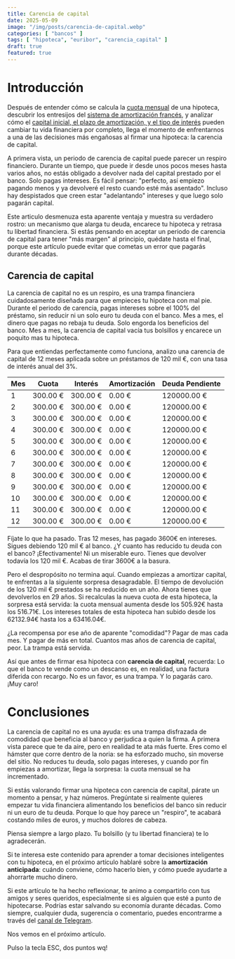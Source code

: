 ```yaml
---
title: Carencia de capital
date: 2025-05-09
image: "/img/posts/carencia-de-capital.webp"
categories: [ "bancos" ]
tags: [ "hipoteca", "euribor", "carencia_capital" ]
draft: true
featured: true
---
```


# Introducción

Después de entender cómo se calcula la [cuota mensual](/post/2025/hiputecado) de una hipoteca, descubrir los entresijos del [sistema de amortización francés](/post/2025/sistema-amortizacion-frances), y analizar cómo el [capital inicial, el plazo de amortización, y el tipo de interés](/post/2025/estudio-variables-hipoteca) pueden cambiar tu vida financiera por completo, llega el momento de enfrentarnos a una de las decisiones más engañosas al firmar una hipoteca: la carencia de capital.

A primera vista, un periodo de carencia de capital puede parecer un respiro financiero. Durante un tiempo, que puede ir desde unos pocos meses hasta varios años, no estás obligado a devolver nada del capital prestado por el banco. Solo pagas intereses. Es fácil pensar: "perfecto, así empiezo pagando menos y ya devolveré el resto cuando esté más asentado". Incluso hay despistados que creen estar "adelantando" intereses y que luego solo pagarán capital.

Este articulo desmenuza esta aparente ventaja y muestra su verdadero rostro: un mecanismo que alarga tu deuda, encarece tu hipoteca y retrasa tu libertad financiera. Si estás pensando en aceptar un periodo de carencia de capital para tener "más margen" al principio, quédate hasta el final, porque este artículo puede evitar que cometas un error que pagarás durante décadas.

## Carencia de capital

La carencia de capital no es un respiro, es una trampa financiera cuidadosamente diseñada para que empieces tu hipoteca con mal pie. Durante el periodo de carencia, pagas intereses sobre el 100% del préstamo, sin reducir ni un solo euro tu deuda con el banco. Mes a mes, el dinero que pagas no rebaja tu deuda. Solo engorda los beneficios del banco. Mes a mes, la carencia de capital vacía tus bolsillos y encarece un poquito mas tu hipoteca.

Para que entiendas perfectamente como funciona, analizo una carencia de capital de 12 meses aplicada sobre un préstamos de 120 mil €, con una tasa de interés anual del 3%.

| Mes   | Cuota     | Interés   | Amortización | Deuda Pendiente |
|-------|-----------|-----------|--------------|-----------------|
|  1    | 300.00 €  | 300.00 €  | 0.00 €       | 120000.00 €     |
|  2    | 300.00 €  | 300.00 €  | 0.00 €       | 120000.00 €     |
|  3    | 300.00 €  | 300.00 €  | 0.00 €       | 120000.00 €     |
|  4    | 300.00 €  | 300.00 €  | 0.00 €       | 120000.00 €     |
|  5    | 300.00 €  | 300.00 €  | 0.00 €       | 120000.00 €     |
|  6    | 300.00 €  | 300.00 €  | 0.00 €       | 120000.00 €     |
|  7    | 300.00 €  | 300.00 €  | 0.00 €       | 120000.00 €     |
|  8    | 300.00 €  | 300.00 €  | 0.00 €       | 120000.00 €     |
|  9    | 300.00 €  | 300.00 €  | 0.00 €       | 120000.00 €     |
| 10    | 300.00 €  | 300.00 €  | 0.00 €       | 120000.00 €     |
| 11    | 300.00 €  | 300.00 €  | 0.00 €       | 120000.00 €     |
| 12    | 300.00 €  | 300.00 €  | 0.00 €       | 120000.00 €     |

Fíjate lo que ha pasado. Tras 12 meses, has pagado 3600€ en intereses. Sigues debiendo 120 mil € al banco. ¿Y cuanto has reducido tu deuda con el banco? ¡Efectivamente! Ni un miserable euro. Tienes que devolver todavía los 120 mil €. Acabas de tirar 3600€ a la basura.

Pero el despropósito no termina aquí. Cuando empiezas a amortizar capital, te enfrentas a la siguiente sorpresa desagradable. El tiempo de devolución de los 120 mil € prestados se ha reducido en un año. Ahora tienes que devolverlos en 29 años. Si recalculas la nueva cuota de esta hipoteca, la sorpresa está servida: la cuota mensual aumenta desde los 505.92€ hasta los 516.71€. Los intereses totales de esta hipoteca han subido desde los 62132.94€ hasta los a 63416.04€.

¿La recompensa por ese año de aparente "comodidad"? Pagar de mas cada mes. Y pagar de más en total. Cuantos mas años de carencia de capital, peor. La trampa está servida.

Así que antes de firmar esa hipoteca con **carencia de capital**, recuerda: Lo que el banco te vende como un descanso es, en realidad, una factura diferida con recargo. No es un favor, es una trampa. Y lo pagarás caro. ¡Muy caro!

# Conclusiones

La carencia de capital no es una ayuda: es una trampa disfrazada de comodidad que beneficia al banco y perjudica a quien la firma. A primera vista parece que te da aire, pero en realidad te ata más fuerte. Eres como el hámster que corre dentro de la noria: se ha esforzado mucho, sin moverse del sitio. No reduces tu deuda, solo pagas intereses, y cuando por fin empiezas a amortizar, llega la sorpresa: la cuota mensual se ha incrementado.

Si estás valorando firmar una hipoteca con carencia de capital, párate un momento a pensar, y haz números. Pregúntate si realmente quieres empezar tu vida financiera alimentando los beneficios del banco sin reducir ni un euro de tu deuda. Porque lo que hoy parece un "respiro", te acabará costando miles de euros, y muchos dolores de cabeza.

Piensa siempre a largo plazo. Tu bolsillo (y tu libertad financiera) te lo agradecerán.

Si te interesa este contenido para aprender a tomar decisiones inteligentes con tu hipoteca, en el próximo artículo hablaré sobre la **amortización anticipada**: cuándo conviene, cómo hacerlo bien, y cómo puede ayudarte a ahorrarte mucho dinero.

Si este artículo te ha hecho reflexionar, te animo a compartirlo con tus amigos y seres queridos, especialmente si es alguien que esté a punto de hipotecarse. Podrías estar salvando su economía durante décadas. Como siempre, cualquier duda, sugerencia o comentario, puedes encontrarme a través del [canal de Telegram](https://t.me/lateclaescape).

Nos vemos en el próximo artículo.

Pulso la tecla ESC, dos puntos wq!

